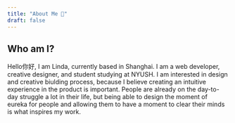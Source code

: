 ```yaml
---
title: "About Me 🥳"
draft: false
---
```

## Who am I?

Hello你好, I am Linda, currently based in Shanghai. I am a web developer, creative designer, and student studying at NYUSH. I am interested in design and creative biulding process, because I believe creating an intuitive experience in the product is important. People are already on the day-to-day struggle a lot in their life, but being able to design the moment of eureka for people and allowing them to have a moment to clear their minds is what inspires my work.